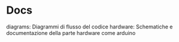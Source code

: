 # Docs

diagrams: Diagrammi di flusso del codice
hardware: Schematiche e documentazione della parte hardware come arduino